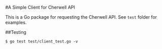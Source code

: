 #A Simple Client for Cherwell API

This is a Go package for requesting the Cherwell API. See `test` folder for examples.

##Testing

```
$ go test test/client_test.go -v
```
